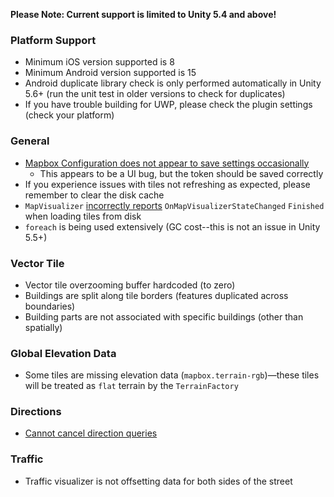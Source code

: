 **Please Note: Current support is limited to Unity 5.4 and above!**

### Platform Support

- Minimum iOS version supported is 8
- Minimum Android version supported is 15
- Android duplicate library check is only performed automatically in Unity 5.6+ (run the unit test in older versions to check for duplicates)
- If you have trouble building for UWP, please check the plugin settings (check your platform)

### General

- [Mapbox Configuration does not appear to save settings occasionally](https://github.com/mapbox/mapbox-unity-sdk/issues/196)
  - This appears to be a UI bug, but the token should be saved correctly
- If you experience issues with tiles not refreshing as expected, please remember to clear the disk cache
- `MapVisualizer` [incorrectly reports](https://github.com/mapbox/mapbox-unity-sdk/issues/194) `OnMapVisualizerStateChanged` `Finished` when loading tiles from disk
- `foreach` is being used extensively (GC cost--this is not an issue in Unity 5.5+)

### Vector Tile

- Vector tile overzooming buffer hardcoded (to zero)
- Buildings are split along tile borders (features duplicated across boundaries)
- Building parts are not associated with specific buildings (other than spatially)

### Global Elevation Data

- Some tiles are missing elevation data (`mapbox.terrain-rgb`)—these tiles will be treated as `flat` terrain by the `TerrainFactory`

### Directions

- [Cannot cancel direction queries](https://github.com/mapbox/mapbox-sdk-cs/issues/19)

### Traffic

- Traffic visualizer is not offsetting data for both sides of the street



